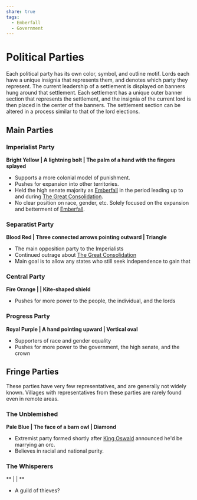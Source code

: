 ```yaml
---
share: true
tags:
  - Emberfall
  - Government
---
```


# Political Parties
Each political party has its own color, symbol, and outline motif. Lords each have a unique insignia that represents them, and denotes which party they represent. The current leadership of a settlement is displayed on banners hung around that settlement. Each settlement has a unique outer banner section that represents the settlement, and the insignia of the current lord is then placed in the center of the banners. The settlement section can be altered in a process similar to that of the lord elections.
## Main Parties
### Imperialist Party
**Bright Yellow | A lightning bolt | The palm of a hand with the fingers splayed**
- Supports a more colonial model of punishment.
- Pushes for expansion into other territories.
- Held the high senate majority as [Emberfall](./Emberfall.md) in the period leading up to and during [The Great Consolidation](./The%20Great%20Consolidation.md).
- No clear position on race, gender, etc. Solely focused on the expansion and betterment of [Emberfall](./Emberfall.md).
### Separatist Party
**Blood Red | Three connected arrows pointing outward | Triangle**
- The main opposition party to the Imperialists
- Continued outrage about [The Great Consolidation](./The%20Great%20Consolidation.md)
- Main goal is to allow any states who still seek independence to gain that
### Central Party
**Fire Orange |  | Kite-shaped shield**
- Pushes for more power to the people, the individual, and the lords
### Progress Party
**Royal Purple | A hand pointing upward | Vertical oval**
- Supporters of race and gender equality
- Pushes for more power to the government, the high senate, and the crown
## Fringe Parties
These parties have very few representatives, and are generally not widely known. Villages with representatives from these parties are rarely found even in remote areas.
### The Unblemished
**Pale Blue | The face of a barn owl | Diamond**
- Extremist party formed shortly after [King Oswald](./King%20Oswald.md) announced he'd be marrying an orc.
- Believes in racial and national purity.
### The Whisperers
** |  | **
- A guild of thieves?